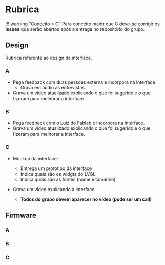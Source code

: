 # Rubrica

!!! warning "Conceito > C"
    Para conceito maior que C deve-se corrigir os **issues** que serão abertos após a entrega no repositório do grupo.
   
   
## Design

Rubrica referente ao design da interface.

### A

- Pega feedback com duas pessoas externa e incorpora na interface
    - Grava em áudio as entrevistas
- Grava um vídeo atualizado explicando o que foi sugerido e o que fizeram para melhorar a interface

### B

- Pega feedback com o Luiz do Fablab e incorpora na interface.
- Grava um vídeo atualizado explicando o que foi sugerido e o que fizeram para melhorar a interface.

### C

- Mockup da interface:
    - Entrega um protótipo da interface
    - Indica quais são os widgts do LVGL 
    - Indica quais são as fontes (nome e tamanho)

- Grava um vídeo explicando a interface
    - **Todos do grupo devem aparecer no vídeo (pode ser um call)**

## Firmware

### A

### B

### C

